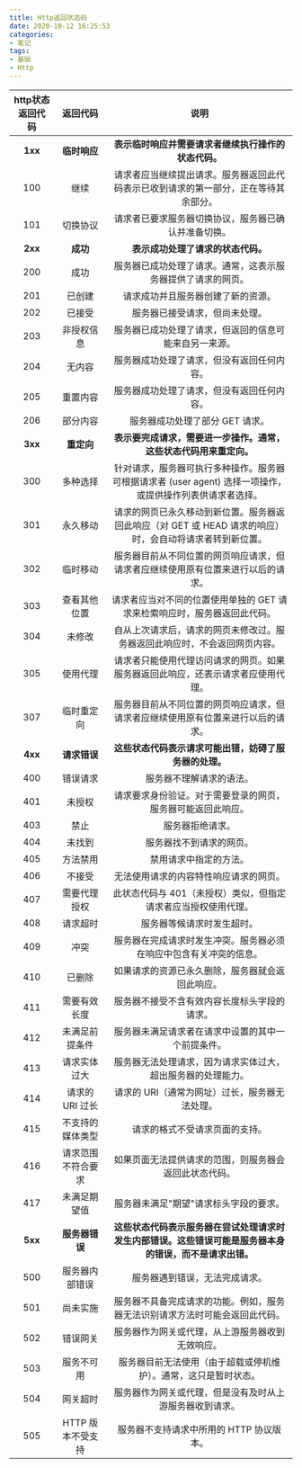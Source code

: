 ```yaml
---
title: Http返回状态码
date: 2020-10-12 16:25:53
categories:
- 笔记
tags:
- 基础
- Http
---
```




| http状态返回代码 |      返回代码      |                             说明                             |
| :--------------: | :----------------: | :----------------------------------------------------------: |
|     **1xx**      |    **临时响应**    |     **表示临时响应并需要请求者继续执行操作的状态代码。**     |
|       100        |        继续        | 请求者应当继续提出请求。服务器返回此代码表示已收到请求的第一部分，正在等待其余部分。 |
|       101        |      切换协议      |     请求者已要求服务器切换协议，服务器已确认并准备切换。     |
|     **2xx**      |      **成功**      |              **表示成功处理了请求的状态代码。**              |
|       200        |        成功        | 服务器已成功处理了请求。通常，这表示服务器提供了请求的网页。 |
|       201        |       已创建       |              请求成功并且服务器创建了新的资源。              |
|       202        |       已接受       |                服务器已接受请求，但尚未处理。                |
|       203        |     非授权信息     |    服务器已成功处理了请求，但返回的信息可能来自另一来源。    |
|       204        |       无内容       |          服务器成功处理了请求，但没有返回任何内容。          |
|       205        |      重置内容      |          服务器成功处理了请求，但没有返回任何内容。          |
|       206        |      部分内容      |               服务器成功处理了部分 GET 请求。                |
|     **3xx**      |     **重定向**     | **表示要完成请求，需要进一步操作。通常，这些状态代码用来重定向。** |
|       300        |      多种选择      | 针对请求，服务器可执行多种操作。服务器可根据请求者 (user agent) 选择一项操作，或提供操作列表供请求者选择。 |
|       301        |      永久移动      | 请求的网页已永久移动到新位置。服务器返回此响应（对 GET 或 HEAD 请求的响应）时，会自动将请求者转到新位置。 |
|       302        |      临时移动      | 服务器目前从不同位置的网页响应请求，但请求者应继续使用原有位置来进行以后的请求。 |
|       303        |    查看其他位置    | 请求者应当对不同的位置使用单独的 GET 请求来检索响应时，服务器返回此代码。 |
|       304        |       未修改       | 自从上次请求后，请求的网页未修改过。服务器返回此响应时，不会返回网页内容。 |
|       305        |      使用代理      | 请求者只能使用代理访问请求的网页。如果服务器返回此响应，还表示请求者应使用代理。 |
|       307        |     临时重定向     | 服务器目前从不同位置的网页响应请求，但请求者应继续使用原有位置来进行以后的请求。 |
|     **4xx**      |    **请求错误**    |    **这些状态代码表示请求可能出错，妨碍了服务器的处理。**    |
|       400        |      错误请求      |                   服务器不理解请求的语法。                   |
|       401        |       未授权       | 请求要求身份验证。对于需要登录的网页，服务器可能返回此响应。 |
|       403        |        禁止        |                       服务器拒绝请求。                       |
|       404        |       未找到       |                   服务器找不到请求的网页。                   |
|       405        |      方法禁用      |                    禁用请求中指定的方法。                    |
|       406        |       不接受       |            无法使用请求的内容特性响应请求的网页。            |
|       407        |    需要代理授权    | 此状态代码与 401（未授权）类似，但指定请求者应当授权使用代理。 |
|       408        |      请求超时      |                  服务器等候请求时发生超时。                  |
|       409        |        冲突        | 服务器在完成请求时发生冲突。服务器必须在响应中包含有关冲突的信息。 |
|       410        |       已删除       |       如果请求的资源已永久删除，服务器就会返回此响应。       |
|       411        |    需要有效长度    |         服务器不接受不含有效内容长度标头字段的请求。         |
|       412        |   未满足前提条件   |      服务器未满足请求者在请求中设置的其中一个前提条件。      |
|       413        |    请求实体过大    | 服务器无法处理请求，因为请求实体过大，超出服务器的处理能力。 |
|       414        |  请求的 URI 过长   |        请求的 URI（通常为网址）过长，服务器无法处理。        |
|       415        |  不支持的媒体类型  |                请求的格式不受请求页面的支持。                |
|       416        | 请求范围不符合要求 |    如果页面无法提供请求的范围，则服务器会返回此状态代码。    |
|       417        |    未满足期望值    |            服务器未满足"期望"请求标头字段的要求。            |
|     **5xx**      |   **服务器错误**   | **这些状态代码表示服务器在尝试处理请求时发生内部错误。这些错误可能是服务器本身的错误，而不是请求出错。** |
|       500        |   服务器内部错误   |                服务器遇到错误，无法完成请求。                |
|       501        |      尚未实施      | 服务器不具备完成请求的功能。例如，服务器无法识别请求方法时可能会返回此代码。 |
|       502        |      错误网关      |       服务器作为网关或代理，从上游服务器收到无效响应。       |
|       503        |     服务不可用     | 服务器目前无法使用（由于超载或停机维护）。通常，这只是暂时状态。 |
|       504        |      网关超时      |   服务器作为网关或代理，但是没有及时从上游服务器收到请求。   |
|       505        | HTTP 版本不受支持  |           服务器不支持请求中所用的 HTTP 协议版本。           |